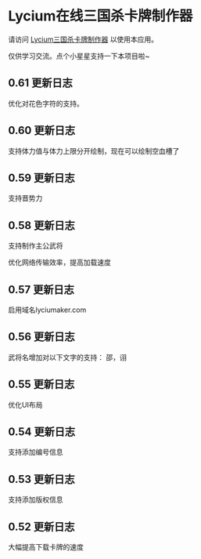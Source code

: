 # Lycium在线三国杀卡牌制作器

请访问 [Lycium三国杀卡牌制作器](https://lyciumaker.com/) 以使用本应用。

仅供学习交流。点个小星星支持一下本项目啦~

## 0.61 更新日志

优化对花色字符的支持。

## 0.60 更新日志

支持体力值与体力上限分开绘制，现在可以绘制空血槽了

## 0.59 更新日志

支持晋势力

## 0.58 更新日志

支持制作主公武将

优化网络传输效率，提高加载速度

## 0.57 更新日志

启用域名lyciumaker.com

## 0.56 更新日志

武将名增加对以下文字的支持：
邵，诩

## 0.55 更新日志

优化UI布局

## 0.54 更新日志

支持添加编号信息

## 0.53 更新日志

支持添加版权信息

## 0.52 更新日志

大幅提高下载卡牌的速度



